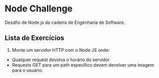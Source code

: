 # Node Challenge
Desafio de Node.js da cadeira de Engenharia de Software.
## Lista de Exercícios
1. Monte um servidor HTTP com o Node JS onde:
  * Qualquer request devolva o horário do servidor
  * Requests GET para um path específico devem devolver uma imagem para o usuário.
